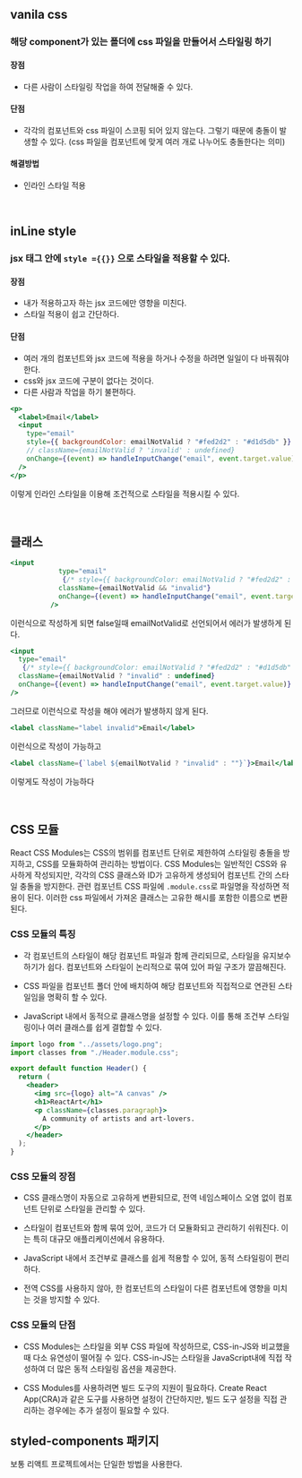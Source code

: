 ## vanila css

### 해당 component가 있는 폴더에 css 파일을 만들어서 스타일링 하기

#### 장점

- 다른 사람이 스타일링 작업을 하여 전달해줄 수 있다.

#### 단점

- 각각의 컴포넌트와 css 파일이 스코핑 되어 있지 않는다. 그렇기 때문에 충돌이 발생할 수 있다. (css 파일을 컴포넌트에 맞게 여러 개로 나누어도 충돌한다는 의미)

#### 해결방법

- 인라인 스타일 적용

</br>

## inLine style

### jsx 태그 안에 `style ={{}}` 으로 스타일을 적용할 수 있다.

#### 장점

- 내가 적용하고자 하는 jsx 코드에만 영향을 미친다.
- 스타일 적용이 쉽고 간단하다.

#### 단점

- 여러 개의 컴포넌트와 jsx 코드에 적용을 하거나 수정을 하려면 일일이 다 바꿔줘야 한다.
- css와 jsx 코드에 구분이 없다는 것이다.
- 다른 사람과 작업을 하기 불편하다.

```jsx
<p>
  <label>Email</label>
  <input
    type="email"
    style={{ backgroundColor: emailNotValid ? "#fed2d2" : "#d1d5db" }}
    // className={emailNotValid ? 'invalid' : undefined}
    onChange={(event) => handleInputChange("email", event.target.value)}
  />
</p>
```

이렇게 인라인 스타일을 이용해 조건적으로 스타일을 적용시킬 수 있다.

</br>

## 클래스

```jsx
<input
            type="email"
             {/* style={{ backgroundColor: emailNotValid ? "#fed2d2" : "#d1d5db" }} */}
            className={emailNotValid && "invalid"}
            onChange={(event) => handleInputChange("email", event.target.value)}
          />
```

이런식으로 작성하게 되면 false일때 emailNotValid로 선언되어서 에러가 발생하게 된다.

```jsx
<input
  type="email"
   {/* style={{ backgroundColor: emailNotValid ? "#fed2d2" : "#d1d5db" }} */}
  className={emailNotValid ? "invalid" : undefined}
  onChange={(event) => handleInputChange("email", event.target.value)}
/>
```

그러므로 이런식으로 작성을 해야 에러가 발생하지 않게 된다.

```jsx
<label className="label invalid">Email</label>
```

이런식으로 작성이 가능하고

```jsx
<label className={`label ${emailNotValid ? "invalid" : ""}`}>Email</label>
```

이렇게도 작성이 가능하다

</br>

## CSS 모듈

React CSS Modules는 CSS의 범위를 컴포넌트 단위로 제한하여 스타일링 충돌을 방지하고, CSS를 모듈화하여 관리하는 방법이다. CSS Modules는 일반적인 CSS와 유사하게 작성되지만, 각각의 CSS 클래스와 ID가 고유하게 생성되어 컴포넌트 간의 스타일 충돌을 방지한다. 관련 컴포넌트 CSS 파일에 `.module.css`로 파일명을 작성하면 적용이 된다. 이러한 css 파일에서 가져온 클래스는 고유한 해시를 포함한 이름으로 변환된다.

### CSS 모듈의 특징

- 각 컴포넌트의 스타일이 해당 컴포넌트 파일과 함께 관리되므로, 스타일을 유지보수 하기가 쉽다. 컴포넌트와 스타일이 논리적으로 묶여 있어 파일 구조가 깔끔해진다.

- CSS 파일을 컴포넌트 폴더 안에 배치하여 해당 컴포넌트와 직접적으로 연관된 스타일임을 명확히 할 수 있다.

- JavaScript 내에서 동적으로 클래스명을 설정할 수 있다. 이를 통해 조건부 스타일링이나 여러 클래스를 쉽게 결합할 수 있다.

```jsx
import logo from "../assets/logo.png";
import classes from "./Header.module.css";

export default function Header() {
  return (
    <header>
      <img src={logo} alt="A canvas" />
      <h1>ReactArt</h1>
      <p className={classes.paragraph}>
        A community of artists and art-lovers.
      </p>
    </header>
  );
}
```

### CSS 모듈의 장점

- CSS 클래스명이 자동으로 고유하게 변환되므로, 전역 네임스페이스 오염 없이 컴포넌트 단위로 스타일을 관리할 수 있다.

- 스타일이 컴포넌트와 함께 묶여 있어, 코드가 더 모듈화되고 관리하기 쉬워진다. 이는 특히 대규모 애플리케이션에서 유용하다.

- JavaScript 내에서 조건부로 클래스를 쉽게 적용할 수 있어, 동적 스타일링이 편리하다.

- 전역 CSS를 사용하지 않아, 한 컴포넌트의 스타일이 다른 컴포넌트에 영향을 미치는 것을 방지할 수 있다.

### CSS 모듈의 단점

- CSS Modules는 스타일을 외부 CSS 파일에 작성하므로, CSS-in-JS와 비교했을 때 다소 유연성이 떨어질 수 있다. CSS-in-JS는 스타일을 JavaScript내에 직접 작성하여 더 많은 동적 스타일링 옵션을 제공한다.

- CSS Modules를 사용하려면 빌드 도구의 지원이 필요하다. Create React App(CRA)과 같은 도구를 사용하면 설정이 간단하지만, 빌드 도구 설정을 직접 관리하는 경우에는 추가 설정이 필요할 수 있다.

## styled-components 패키지

보통 리액트 프로젝트에서는 단일한 방법을 사용한다.
